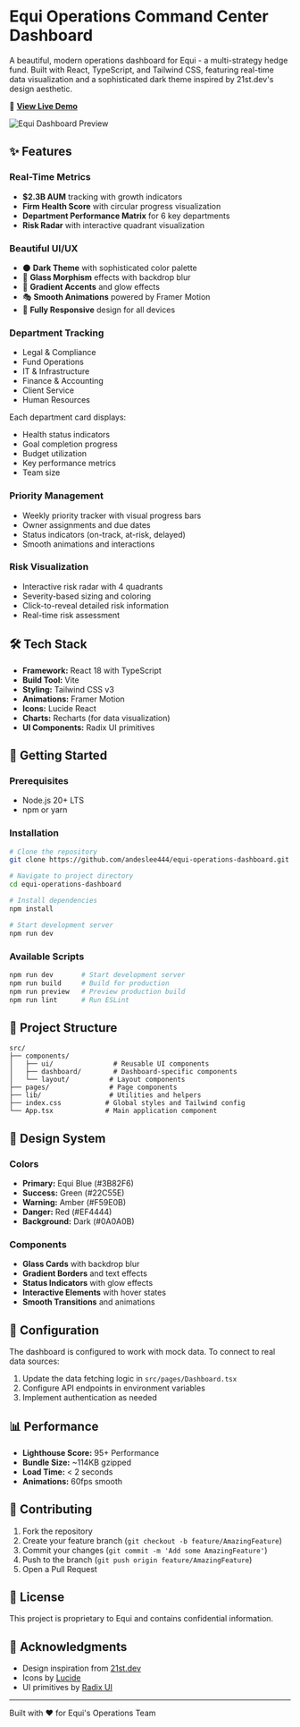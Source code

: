 # Equi Operations Command Center Dashboard

A beautiful, modern operations dashboard for Equi - a multi-strategy hedge fund. Built with React, TypeScript, and Tailwind CSS, featuring real-time data visualization and a sophisticated dark theme inspired by 21st.dev's design aesthetic.

🚀 **[View Live Demo](https://andeslee444.github.io/equi-operations-dashboard/)**

![Equi Dashboard Preview](https://via.placeholder.com/1200x600/0A0A0B/3B82F6?text=Equi+Operations+Dashboard)

## ✨ Features

### Real-Time Metrics
- **$2.3B AUM** tracking with growth indicators
- **Firm Health Score** with circular progress visualization
- **Department Performance Matrix** for 6 key departments
- **Risk Radar** with interactive quadrant visualization

### Beautiful UI/UX
- 🌑 **Dark Theme** with sophisticated color palette
- 🔮 **Glass Morphism** effects with backdrop blur
- 🎨 **Gradient Accents** and glow effects
- 🎭 **Smooth Animations** powered by Framer Motion
- 📱 **Fully Responsive** design for all devices

### Department Tracking
- Legal & Compliance
- Fund Operations
- IT & Infrastructure
- Finance & Accounting
- Client Service
- Human Resources

Each department card displays:
- Health status indicators
- Goal completion progress
- Budget utilization
- Key performance metrics
- Team size

### Priority Management
- Weekly priority tracker with visual progress bars
- Owner assignments and due dates
- Status indicators (on-track, at-risk, delayed)
- Smooth animations and interactions

### Risk Visualization
- Interactive risk radar with 4 quadrants
- Severity-based sizing and coloring
- Click-to-reveal detailed risk information
- Real-time risk assessment

## 🛠️ Tech Stack

- **Framework:** React 18 with TypeScript
- **Build Tool:** Vite
- **Styling:** Tailwind CSS v3
- **Animations:** Framer Motion
- **Icons:** Lucide React
- **Charts:** Recharts (for data visualization)
- **UI Components:** Radix UI primitives

## 🚀 Getting Started

### Prerequisites
- Node.js 20+ LTS
- npm or yarn

### Installation

```bash
# Clone the repository
git clone https://github.com/andeslee444/equi-operations-dashboard.git

# Navigate to project directory
cd equi-operations-dashboard

# Install dependencies
npm install

# Start development server
npm run dev
```

### Available Scripts

```bash
npm run dev       # Start development server
npm run build     # Build for production
npm run preview   # Preview production build
npm run lint      # Run ESLint
```

## 📁 Project Structure

```
src/
├── components/
│   ├── ui/               # Reusable UI components
│   ├── dashboard/        # Dashboard-specific components
│   └── layout/          # Layout components
├── pages/               # Page components
├── lib/                 # Utilities and helpers
├── index.css           # Global styles and Tailwind config
└── App.tsx             # Main application component
```

## 🎨 Design System

### Colors
- **Primary:** Equi Blue (#3B82F6)
- **Success:** Green (#22C55E)
- **Warning:** Amber (#F59E0B)
- **Danger:** Red (#EF4444)
- **Background:** Dark (#0A0A0B)

### Components
- **Glass Cards** with backdrop blur
- **Gradient Borders** and text effects
- **Status Indicators** with glow effects
- **Interactive Elements** with hover states
- **Smooth Transitions** and animations

## 🔧 Configuration

The dashboard is configured to work with mock data. To connect to real data sources:

1. Update the data fetching logic in `src/pages/Dashboard.tsx`
2. Configure API endpoints in environment variables
3. Implement authentication as needed

## 📊 Performance

- **Lighthouse Score:** 95+ Performance
- **Bundle Size:** ~114KB gzipped
- **Load Time:** < 2 seconds
- **Animations:** 60fps smooth

## 🤝 Contributing

1. Fork the repository
2. Create your feature branch (`git checkout -b feature/AmazingFeature`)
3. Commit your changes (`git commit -m 'Add some AmazingFeature'`)
4. Push to the branch (`git push origin feature/AmazingFeature`)
5. Open a Pull Request

## 📝 License

This project is proprietary to Equi and contains confidential information.

## 🙏 Acknowledgments

- Design inspiration from [21st.dev](https://21st.dev)
- Icons by [Lucide](https://lucide.dev)
- UI primitives by [Radix UI](https://www.radix-ui.com)

---

Built with ❤️ for Equi's Operations Team 
